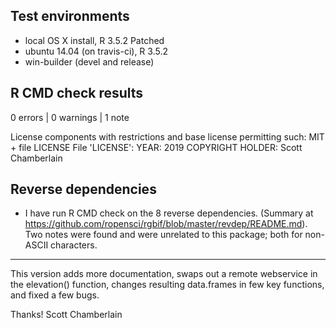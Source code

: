 ## Test environments

* local OS X install, R 3.5.2 Patched
* ubuntu 14.04 (on travis-ci), R 3.5.2
* win-builder (devel and release)

## R CMD check results

0 errors | 0 warnings | 1 note

License components with restrictions and base license permitting such:
  MIT + file LICENSE
File 'LICENSE':
  YEAR: 2019
  COPYRIGHT HOLDER: Scott Chamberlain

## Reverse dependencies

* I have run R CMD check on the 8 reverse dependencies.
  (Summary at <https://github.com/ropensci/rgbif/blob/master/revdep/README.md>). Two notes were found and were unrelated to this package; both for non-ASCII characters.

--------

This version adds more documentation, swaps out a remote webservice in the elevation() function, changes resulting data.frames in few key functions, and fixed a few bugs.

Thanks!
Scott Chamberlain
